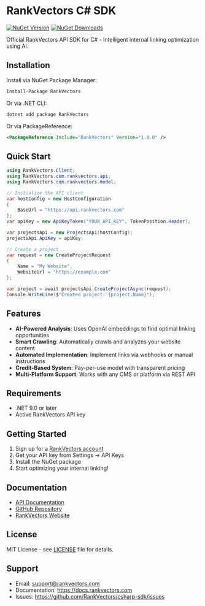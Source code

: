 # RankVectors C# SDK

[![NuGet Version](https://img.shields.io/nuget/v/RankVectors.svg)](https://www.nuget.org/packages/RankVectors)
[![NuGet Downloads](https://img.shields.io/nuget/dt/RankVectors.svg)](https://www.nuget.org/packages/RankVectors)

Official RankVectors API SDK for C# - Intelligent internal linking optimization using AI.

## Installation

Install via NuGet Package Manager:
```bash
Install-Package RankVectors
```

Or via .NET CLI:
```bash
dotnet add package RankVectors
```

Or via PackageReference:
```xml
<PackageReference Include="RankVectors" Version="1.0.0" />
```

## Quick Start

```csharp
using RankVectors.Client;
using RankVectors.com.rankvectors.api;
using RankVectors.com.rankvectors.model;

// Initialize the API client
var hostConfig = new HostConfiguration
{
    BaseUrl = "https://api.rankvectors.com"
};
var apiKey = new ApiKeyToken("YOUR_API_KEY", TokenPosition.Header);

var projectsApi = new ProjectsApi(hostConfig);
projectsApi.ApiKey = apiKey;

// Create a project
var request = new CreateProjectRequest
{
    Name = "My Website",
    WebsiteUrl = "https://example.com"
};

var project = await projectsApi.CreateProjectAsync(request);
Console.WriteLine($"Created project: {project.Name}");
```

## Features

- **AI-Powered Analysis**: Uses OpenAI embeddings to find optimal linking opportunities
- **Smart Crawling**: Automatically crawls and analyzes your website content
- **Automated Implementation**: Implement links via webhooks or manual instructions
- **Credit-Based System**: Pay-per-use model with transparent pricing
- **Multi-Platform Support**: Works with any CMS or platform via REST API

## Requirements

- .NET 9.0 or later
- Active RankVectors API key

## Getting Started

1. Sign up for a [RankVectors account](https://rankvectors.com)
2. Get your API key from Settings → API Keys
3. Install the NuGet package
4. Start optimizing your internal linking!

## Documentation

- [API Documentation](https://docs.rankvectors.com)
- [GitHub Repository](https://github.com/RankVectors/csharp-sdk)
- [RankVectors Website](https://rankvectors.com)

## License

MIT License - see [LICENSE](LICENSE) file for details.

## Support

- Email: support@rankvectors.com
- Documentation: https://docs.rankvectors.com
- Issues: https://github.com/RankVectors/csharp-sdk/issues